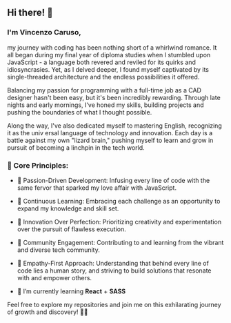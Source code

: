 ## Hi there! 👋
### I'm Vincenzo Caruso,
my journey with coding has been nothing short of a whirlwind romance. It all began during my final year of diploma studies when I stumbled upon JavaScript - a language both revered and reviled for its quirks and idiosyncrasies. Yet, as I delved deeper, I found myself captivated by its single-threaded architecture and the endless possibilities it offered.

Balancing my passion for programming with a full-time job as a CAD designer hasn't been easy, but it's been incredibly rewarding. Through late nights and early mornings, I've honed my skills, building projects and pushing the boundaries of what I thought possible.

Along the way, I've also dedicated myself to mastering English, recognizing it as the univ
ersal language of technology and innovation. Each day is a battle against my own "lizard brain," pushing myself to learn and grow in pursuit of becoming a linchpin in the tech world.
### 🎯 Core Principles:

- 🔭 Passion-Driven Development: Infusing every line of code with the same fervor that sparked my love affair with JavaScript.

- 🤔 Continuous Learning: Embracing each challenge as an opportunity to expand my knowledge and skill set.

- 🚀 Innovation Over Perfection: Prioritizing creativity and experimentation over the pursuit of flawless execution.

- 👥 Community Engagement: Contributing to and learning from the vibrant and diverse tech community.

- 💖 Empathy-First Approach: Understanding that behind every line of code lies a human story, and striving to build solutions that resonate with and empower others.

- 🌱 I’m currently learning **React** + __SASS__

Feel free to explore my repositories and join me on this exhilarating journey of growth and discovery! 🌱✨
